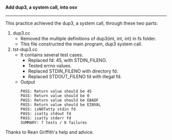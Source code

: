 #### Add dup3, a system call, into osv
----
This practice achieved the dup3, a system call, through these two parts:
1. dup3.cc
    * Removed the multiple definitions of dup3(int, int, int) in fs folder.
    * This file constructed the main program, dup3 system call.
2. tst-dup3.cc
    * It contains several test cases.
        * Replaced fd: 45, with STDIN_FILENO.
        * Tested errno values.
        * Replaced STDIN_FILENO with directory fd.
        * Replaced STDOUT_FILENO fd with illegal fd.
    * Output
      ````
      PASS: Return value should be 45
      PASS: Return value should be 0
      PASS: Return value should be EBADF
      PASS: Return value should be EINVAL
      PASS: isNOTatty stdin fd
      PASS: isatty stdout fd
      PASS: isatty stderr fd
      SUMMARY: 7 tests / 0 failures
      ````

Thanks to Rean Griffith's help and advice.

